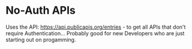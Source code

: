 # No-Auth APIs

Uses the API: https://api.publicapis.org/entries - to get all APIs that don't require Authentication... Probably good for new Developers who are just starting out on progamming.
